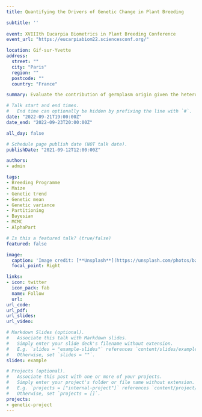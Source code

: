 ```yaml
---
title: Quantifying the Drivers of Genetic Change in Plant Breeding

subtitle: ''
      
event: XVIIIth Eucarpia Biometrics in Plant Breeding Conference
event_url: "https://eucarpiabiom22.sciencesconf.org/"

location: Gif-sur-Yvette
address:
  street: ""
  city: "Paris"
  region: ""
  postcode: ""
  country: "France"

summary: Evaluate the contribution of germplasm origin given the heterotic pool in a maize breeding programme into contributions to additive genetic mean and variance summarized over the years

# Talk start and end times.
#   End time can optionally be hidden by prefixing the line with `#`.
date: "2022-09-21T19:00:00Z"
date_end: "2022-09-23T20:00:00Z"

all_day: false

# Schedule page publish date (NOT talk date).
publishDate: "2021-09-12T12:00:00Z"

authors: 
- admin

tags:
- Breeding Programme
- Maize
- Genetic trend
- Genetic mean
- Genetic variance
- Partitioning
- Bayesian
- MCMC
- AlphaPart

# Is this a featured talk? (true/false)
featured: false

image:
  caption: 'Image credit: [**Unsplash**](https://unsplash.com/photos/bzdhc5b3Bxs)'
  focal_point: Right

links:
- icon: twitter
  icon_pack: fab
  name: Follow
  url:
url_code: 
url_pdf: 
url_slides: 
url_video: 

# Markdown Slides (optional).
#   Associate this talk with Markdown slides.
#   Simply enter your slide deck's filename without extension.
#   E.g. `slides = "example-slides"` references `content/slides/example-slides.md`.
#   Otherwise, set `slides = ""`.
slides: example

# Projects (optional).
#   Associate this post with one or more of your projects.
#   Simply enter your project's folder or file name without extension.
#   E.g. `projects = ["internal-project"]` references `content/project/deep-learning/index.md`.
#   Otherwise, set `projects = []`.
projects:
- genetic-project
---
```

